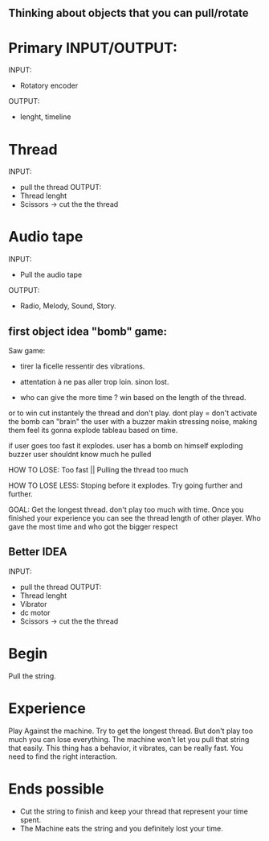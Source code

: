 ## Thinking about objects that you can pull/rotate

# Primary INPUT/OUTPUT:
INPUT:
- Rotatory encoder

OUTPUT:
- lenght, timeline


# Thread

INPUT: 
- pull the thread
OUTPUT: 
- Thread lenght
- Scissors -> cut the the thread

# Audio tape

INPUT:
- Pull the audio tape

OUTPUT:
- Radio, Melody, Sound, Story.

## first object idea "bomb" game:

Saw game:
- tirer la ficelle ressentir des vibrations. 
- attentation à ne pas aller trop loin. sinon lost.

- who can give the more time ?
win based on the length of the thread.

or to win cut instantely the thread and don't play. dont play = don't activate the bomb
can "brain" the user with a buzzer makin stressing noise, making them feel its gonna explode 
tableau based on time.

if user goes too fast it explodes.
user has a bomb on himself
exploding buzzer
user shouldnt know much he pulled

HOW TO LOSE:
Too fast ||  Pulling the thread too much

HOW TO LOSE LESS:
Stoping before it explodes.
Try going further and further.

GOAL:
Get the longest thread. don't play too much with time.
Once you finished your experience you can see the thread length of other player.
Who gave the most time and who got the bigger respect

## Better IDEA

INPUT: 
- pull the thread
OUTPUT: 
- Thread lenght
- Vibrator
- dc motor
- Scissors -> cut the the thread

# Begin
Pull the string.

# Experience
Play Against the machine.
Try to get the longest thread.
But don't play too much you can lose everything.
The machine won't let you pull that string that easily.
This thing has a behavior, it vibrates, can be really fast.
You need to find the right interaction.


# Ends possible
- Cut the string to finish and keep your thread that represent your time spent.
- The Machine eats the string and you definitely lost your time.







